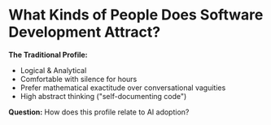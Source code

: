 # What Kinds of People Does Software Development Attract?

**The Traditional Profile:**
- Logical & Analytical
- Comfortable with silence for hours
- Prefer mathematical exactitude over conversational vaguities
- High abstract thinking ("self-documenting code")

**Question:** How does this profile relate to AI adoption? 